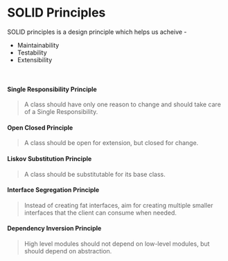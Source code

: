 # SOLID Principles

SOLID principles is a design principle which helps us acheive -
- Maintainability
- Testability
- Extensibility

<br>

#### **Single Responsibility Principle**

> A class should have only one reason to change and should take care of a Single Responsibility.

#### **Open Closed Principle**

> A class should be open for extension, but closed for change.

#### **Liskov Substitution Principle**

> A class should be substitutable for its base class.

#### **Interface Segregation Principle**

> Instead of creating fat interfaces, aim for creating multiple smaller interfaces that the client can consume when needed.

#### **Dependency Inversion Principle**

> High level modules should not depend on low-level modules, but should depend on abstraction.
